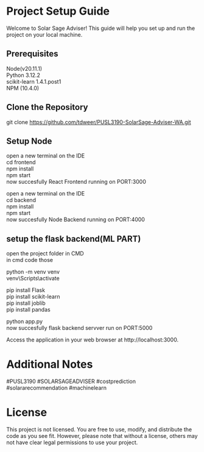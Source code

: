# **Project Setup Guide**

Welcome to Solar Sage Adviser! This guide will help you set up and run the project on your local machine.  

## Prerequisites
Node(v20.11.1)  
Python 3.12.2  
scikit-learn 1.4.1.post1  
NPM (10.4.0)  



## Clone the Repository
git clone https://github.com/tdweer/PUSL3190-SolarSage-Adviser-WA.git

## Setup Node 

open a new terminal on the IDE  
cd frontend  
npm install  
npm start  
now succesfully React Frontend  running on PORT:3000  

open a new terminal on the IDE  
cd backend  
npm install  
npm start  
now succesfully Node Backend  running on PORT:4000  

## setup the flask backend(ML PART)  

open the project folder in CMD  
in cmd code those  

python -m venv venv  
venv\Scripts\activate  
  
pip install Flask  
pip install scikit-learn  
pip install joblib  
pip install pandas  
  
python app.py  
now succesfully flask backend servver run on PORT:5000  
  
  
Access the application in your web browser at http://localhost:3000.  
  
# Additional Notes
 #PUSL3190 #SOLARSAGEADVISER #costprediction  
 #solararecommendation #machinelearn  

 # License

This project is not licensed. You are free to use, modify, and distribute the code as you see fit. However, please note that without a license, others may not have clear legal permissions to use your project.







